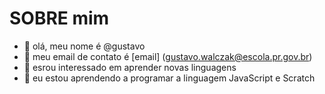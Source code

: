 # SOBRE mim

- 👋 olá, meu nome é @gustavo
- 👀 meu email de contato é [email] (gustavo.walczak@escola.pr.gov.br)
- 🌱 esrou interessado em aprender novas linguagens
- 💞️ eu estou aprendendo a programar a linguagem JavaScript e Scratch


<!---
gustavoKAWAI/gustavoKAWAI is a ✨ special ✨ repository because its `README.md` (this file) appears on your GitHub profile.
You can click the Preview link to take a look at your changes.
--->

